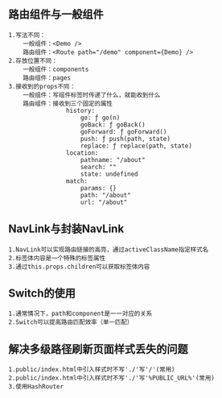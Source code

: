 ## 路由组件与一般组件
	1.写法不同：
		一般组件：<Demo />
		路由组件：<Route path="/demo" component={Demo} />
	2.存放位置不同：
		一般组件：components
		路由组件：pages
	3.接收到的props不同：
		一般组件：写组件标签时传递了什么，就能收到什么
		路由组件：接收到三个固定的属性
					history:
						go: ƒ go(n)
						goBack: ƒ goBack()
						goForward: ƒ goForward()
						push: ƒ push(path, state)
						replace: ƒ replace(path, state)
					location:
						pathname: "/about"
						search: ""
						state: undefined
					match:
						params: {}
						path: "/about"
						url: "/about"

## NavLink与封装NavLink
	1.NavLink可以实现路由链接的高亮，通过activeClassName指定样式名
	2.标签体内容是一个特殊的标签属性
	3.通过this.props.children可以获取标签体内容

## Switch的使用
	1.通常情况下，path和component是一一对应的关系
	2.Switch可以提高路由匹配效率（单一匹配）

## 解决多级路径刷新页面样式丢失的问题
	1.public/index.html中引入样式时不写'./'写'/'(常用)
	2.public/index.html中引入样式时不写'./'写'%PUBLIC_URL%'(常用)
	3.使用HashRouter
